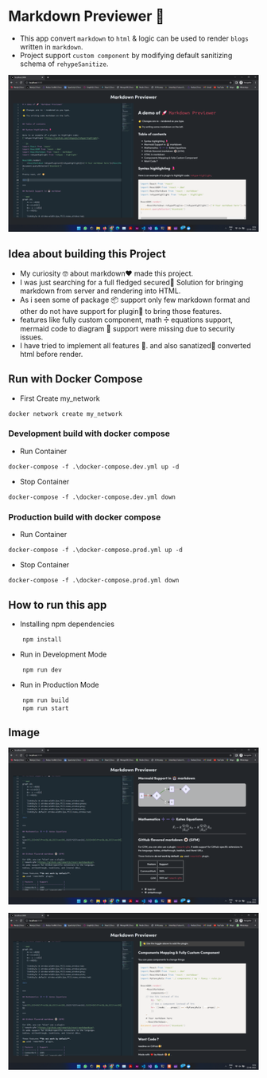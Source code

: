 # **Markdown Previewer 🚀**

- This app convert `markdown` to `html` & logic can be used to render `blogs` written in `markdown`.
- Project support `custom component` by modifying default sanitizing schema of `rehypeSanitize`.

![Untitled](https://raw.githubusercontent.com/akash-aman/markdown_previewer/main/images/img1.png)

## **Idea about building this Project**

- My curiosity 🤓 about markdown❤️ made this project. 
- I was just searching for a full fledged secured🔐 Solution for bringing markdown from server and rendering into HTML.
- As i seen some of package 📦 support only few markdown format and other do not have support for plugin🔌 to bring those features.
- features like fully custom component, math ➗ equations support, mermaid code to diagram 💎 support were missing due to security issues. 
- I have tried to implement all features 🎉. and also sanatized🔫 converted html before render.


## Run with Docker Compose

- First Create my_network  

```
docker network create my_network
```


### Development build with docker compose

- Run Container 

```
docker-compose -f .\docker-compose.dev.yml up -d
```

- Stop Container

```
docker-compose -f .\docker-compose.dev.yml down
```

### Production build with docker compose 

- Run Container 

```
docker-compose -f .\docker-compose.prod.yml up -d
```

- Stop Container

```
docker-compose -f .\docker-compose.prod.yml down
```


## How to run this app

- Installing npm dependencies
```
    npm install 
```
- Run in Development Mode  
```
    npm run dev
```
- Run in Production Mode 
```
    npm run build
    npm run start
```

## Image


![Untitled](https://raw.githubusercontent.com/akash-aman/markdown_previewer/main/images/img2.png)

![Untitled](https://raw.githubusercontent.com/akash-aman/markdown_previewer/main/images/img3.png)


